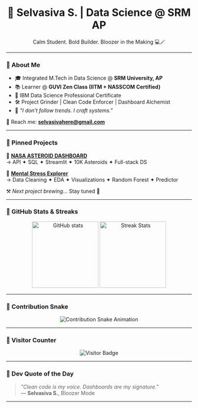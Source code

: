 <h1 align="center">🧠 Selvasiva S. | Data Science @ SRM AP</h1>
<p align="center">Calm Student. Bold Builder. Bloozer in the Making 💻🪄</p>

---

### 🧬 About Me
- 🎓 Integrated M.Tech in Data Science @ **SRM University, AP**
- 📚 Learner @ **GUVI Zen Class (IITM + NASSCOM Certified)**
- 🧪 IBM Data Science Professional Certificate
- 🛠️ Project Grinder | Clean Code Enforcer | Dashboard Alchemist  
- 💬 _"I don’t follow trends. I craft systems."_  

📩 Reach me: **selvasivahere@gmail.com**

---

### 📌 Pinned Projects

🚀 **[NASA ASTEROID DASHBOARD](https://github.com/sivadst/NASA_NEO_DASHBOARD)**  
→ API ✦ SQL ✦ Streamlit ✦ 10K Asteroids ✦ Full-stack DS  

🧠 **[Mental Stress Explorer](https://github.com/sivadst/mental-stress-explore)**  
→ Data Cleaning ✦ EDA ✦ Visualizations ✦ Random Forest ✦ Predictor  

⚒️ _Next project brewing..._ Stay tuned 👀

---

### 🌟 GitHub Stats & Streaks

<p align="center">
  <img src="https://github-readme-stats.vercel.app/api?username=sivadst&show_icons=true&theme=tokyonight" alt="GitHub stats" height="180"/>
  <img src="https://github-readme-streak-stats.herokuapp.com?user=sivadst&theme=tokyonight&hide_border=true" alt="Streak Stats" height="180"/>
</p>

---

### 🐍 Contribution Snake

<p align="center">
  <img src="https://raw.githubusercontent.com/sivadst/sivadst/output/github-contribution-grid-snake.svg" alt="Contribution Snake Animation"/>
</p>

---

### 🚀 Visitor Counter

<p align="center">
  <img src="https://komarev.com/ghpvc/?username=sivadst&label=Visitors&color=0e75b6&style=flat" alt="Visitor Badge"/>
</p>

---

### 🧠 Dev Quote of the Day
> _"Clean code is my voice. Dashboards are my signature."_  
> — **Selvasiva S.**, Bloozer Mode

---

